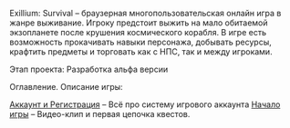 Exillium: Survival – браузерная многопользовательская онлайн игра в жанре выживание. Игроку предстоит выжить на мало обитаемой экзопланете после крушения космического корабля. В игре есть возможность прокачивать навыки персонажа, добывать ресурсы, крафтить предметы и торговать как с НПС, так и между игроками.

Этап проекта: Разработка альфа версии

Оглавление. Описание игры:

[Аккаунт и Регистрация](Аккаунт_и_Регистрация.md) – Всё про систему игрового аккаунта
[Начало игры](Начало_игры.md) – Видео-клип и первая цепочка квестов.
